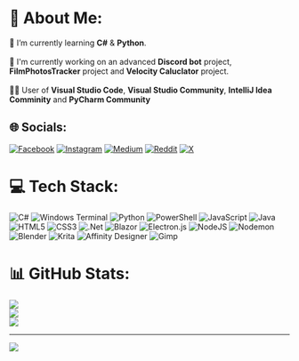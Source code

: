 # 💫 About Me:
🌱 I’m currently learning **C#** & **Python**.<br><br>🤖 I'm currently working on an advanced **Discord bot** project, **FilmPhotosTracker** project and **Velocity Caluclator** project.<br><br>👨‍💻 User of **Visual Studio Code**, **Visual Studio Community**, **IntelliJ Idea Comminity** and **PyCharm Community**


## 🌐 Socials:
[![Facebook](https://img.shields.io/badge/Facebook-%231877F2.svg?logo=Facebook&logoColor=white)](https://facebook.com/astrozdenek) [![Instagram](https://img.shields.io/badge/Instagram-%23E4405F.svg?logo=Instagram&logoColor=white)](https://instagram.com/astro.zdenek) [![Medium](https://img.shields.io/badge/Medium-12100E?logo=medium&logoColor=white)](https://medium.com/@ZJ11) [![Reddit](https://img.shields.io/badge/Reddit-%23FF4500.svg?logo=Reddit&logoColor=white)](https://reddit.com/user/ZJ-spaceflight111) [![X](https://img.shields.io/badge/X-black.svg?logo=X&logoColor=white)](https://x.com/Astro_Zdenek) 

# 💻 Tech Stack:
![C#](https://img.shields.io/badge/c%23-%23239120.svg?style=for-the-badge&logo=csharp&logoColor=white) ![Windows Terminal](https://img.shields.io/badge/Windows%20Terminal-%234D4D4D.svg?style=for-the-badge&logo=windows-terminal&logoColor=white) ![Python](https://img.shields.io/badge/python-3670A0?style=for-the-badge&logo=python&logoColor=ffdd54) ![PowerShell](https://img.shields.io/badge/PowerShell-%235391FE.svg?style=for-the-badge&logo=powershell&logoColor=white) ![JavaScript](https://img.shields.io/badge/javascript-%23323330.svg?style=for-the-badge&logo=javascript&logoColor=%23F7DF1E) ![Java](https://img.shields.io/badge/java-%23ED8B00.svg?style=for-the-badge&logo=openjdk&logoColor=white) ![HTML5](https://img.shields.io/badge/html5-%23E34F26.svg?style=for-the-badge&logo=html5&logoColor=white) ![CSS3](https://img.shields.io/badge/css3-%231572B6.svg?style=for-the-badge&logo=css3&logoColor=white) ![.Net](https://img.shields.io/badge/.NET-5C2D91?style=for-the-badge&logo=.net&logoColor=white) ![Blazor](https://img.shields.io/badge/blazor-%235C2D91.svg?style=for-the-badge&logo=blazor&logoColor=white) ![Electron.js](https://img.shields.io/badge/Electron-191970?style=for-the-badge&logo=Electron&logoColor=white) ![NodeJS](https://img.shields.io/badge/node.js-6DA55F?style=for-the-badge&logo=node.js&logoColor=white) ![Nodemon](https://img.shields.io/badge/NODEMON-%23323330.svg?style=for-the-badge&logo=nodemon&logoColor=%BBDEAD) ![Blender](https://img.shields.io/badge/blender-%23F5792A.svg?style=for-the-badge&logo=blender&logoColor=white) ![Krita](https://img.shields.io/badge/Krita-203759?style=for-the-badge&logo=krita&logoColor=EEF37B) ![Affinity Designer](https://img.shields.io/badge/affinity%20desginer-%231B72BE.svg?style=for-the-badge&logo=affinity-designer&logoColor=white) ![Gimp](https://img.shields.io/badge/Gimp-657D8B?style=for-the-badge&logo=gimp&logoColor=FFFFFF)
# 📊 GitHub Stats:
![](https://github-readme-stats.vercel.app/api?username=zdenda-dev&theme=dark&hide_border=false&include_all_commits=true&count_private=true)<br/>
![](https://github-readme-streak-stats.herokuapp.com/?user=zdenda-dev&theme=dark&hide_border=false)<br/>
![](https://github-readme-stats.vercel.app/api/top-langs/?username=zdenda-dev&theme=dark&hide_border=false&include_all_commits=true&count_private=true&layout=compact)

---
[![](https://visitcount.itsvg.in/api?id=zdenda-dev&icon=1&color=1)](https://visitcount.itsvg.in)

<!-- Proudly created with GPRM ( https://gprm.itsvg.in ) -->

